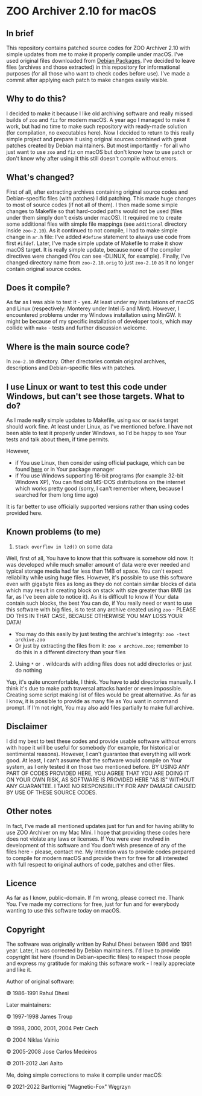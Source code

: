 # ZOO Archiver 2.10 for macOS

## In brief
This repository contains patched source codes for ZOO Archiver 2.10 with simple updates from me to make it properly compile under macOS.
I've used original files downloaded from [Debian Packages](https://packages.debian.org/source/stretch/zoo).
I've decided to leave files (archives and those extracted) in this repository for informational purposes (for all those who want to check codes before use).
I've made a commit after applying each patch to make changes easily visible.

## Why to do this?
I decided to make it because I like old archiving software and really missed builds of `zoo` and `fiz` for modern macOS.
A year ago I managed to make it work, but had no time to make such repository with ready-made solution (for compilation, no executables here).
Now I decided to return to this really simple project and prepare it using original sources combined with great patches created by Debian maintainers.
But most importantly - for all who just want to use `zoo` and `fiz` on macOS but don't know how to use `patch` or don't know why after using it this still doesn't compile without errors.

## What's changed?
First of all, after extracting archives containing original source codes and Debian-specific files (with patches) I did patching. This made huge changes to most of source codes (if not all of them).
I then made some simple changes to Makefile so that hard-coded paths would not be used (files under them simply don't exists under macOS). It required me to create some additional files with simple file mappings (see `additional` directory inside `zoo-2.10`).
As it continued to not compile, I had to make simple change in `ar.h` file: I've added `#define` statement to always use code from first `#ifdef`.
Later, I've made simple update of Makefile to make it show macOS target. It is really simple update, because none of the compiler directives were changed (You can see -DLINUX, for example).
Finally, I've changed directory name from `zoo-2.10.orig` to just `zoo-2.10` as it no longer contain original source codes.

## Does it compile?
As far as I was able to test it - yes. At least under my installations of macOS and Linux (respectively: Monterey under Intel i5 and Mint).
However, I encountered problems under my Windows installation using MinGW. It might be because of my specific installation of developer tools, which may collide with `make` - tests and further discussion welcome.

## Where is the main source code?
In `zoo-2.10` directory. Other directories contain original archives, descriptions and Debian-specific files with patches.

## I use Linux or want to test this code under Windows, but can't see those targets. What to do?
As I made really simple updates to Makefile, using `mac` or `mac64` target should work fine. At least under Linux, as I've mentioned before.
I have not been able to test it properly under Windows, so I'd be happy to see Your tests and talk about them, if time permits.

However,
- if You use Linux, then consider using official package, which can be found [here](https://packages.debian.org/stretch/zoo) or in Your package manager
- if You use Windows supporting 16-bit programs (for example 32-bit Windows XP), You can find old MS-DOS distributions on the internet which works pretty good (sorry, I can't remember where, because I searched for them long time ago) 

It is far better to use officially supported versions rather than using codes provided here.

## Known problems (to me)
1. `Stack overflow in lzd()` on some data

Well, first of all, You have to know that this software is somehow old now. It was developed while much smaller amount of data were ever needed and typical storage media had far less than 1MB of space.
You can't expect reliability while using huge files. However, it's possible to use this software even with gigabyte files as long as they do not contain similar blocks of data which may result in creating block on stack with size greater than 8MB (as far, as I've been able to notice it).
As it is difficult to know if Your data contain such blocks, the best You can do, if You really need or want to use this software with big files, is to test any archive created using `zoo` - PLEASE DO THIS IN THAT CASE, BECAUSE OTHERWISE YOU MAY LOSS YOUR DATA!

- You may do this easily by just testing the archive's integrity: `zoo -test archive.zoo`
- Or just by extracting the files from it: `zoo x archive.zoo`; remember to do this in a different directory than your files

2. Using `*` or `.` wildcards with adding files does not add directories or just do nothing

Yup, it's quite uncomfortable, I think. You have to add directories manually. I think it's due to make path traversal attacks harder or even impossible.
Creating some script making list of files would be great alternative. As far as I know, it is possible to provide as many file as You want in command prompt.
If I'm not right, You may also add files partially to make full archive.

## Disclaimer
I did my best to test these codes and provide usable software without errors with hope it will be useful for somebody (for example, for historical or sentimental reasons).
However, I can't guarantee that everything will work good. At least, I can't assume that the software would compile on Your system, as I only tested it on those two mentioned before.
BY USING ANY PART OF CODES PROVIDED HERE, YOU AGREE THAT YOU ARE DOING IT ON YOUR OWN RISK, AS SOFTWARE IS PROVIDED HERE "AS IS" WITHOUT ANY GUARANTEE. I TAKE NO RESPONSIBILITY FOR ANY DAMAGE CAUSED BY USE OF THESE SOURCE CODES.

## Other notes
In fact, I've made all mentioned updates just for fun and for having ability to use ZOO Archiver on my Mac Mini.
I hope that providing these codes here does not violate any laws or licenses.
If You were ever involved in development of this software and You don't wish presence of any of the files here - please, contact me.
My intention was to provide codes prepared to compile for modern macOS and provide them for free for all interested with full respect to original authors of code, patches and other files.

## Licence
As far as I know, public-domain. If I'm wrong, please correct me. Thank You.
I've made my corrections for free, just for fun and for everybody wanting to use this software today on macOS.

## Copyright
The software was originally written by Rahul Dhesi between 1986 and 1991 year. Later, it was corrected by Debian maintainers.
I'd love to provide copyright list here (found in Debian-specific files) to respect those people and express my gratitude for making this software work - I really appreciate and like it.

Author of original software:

&copy; 1986-1991 Rahul Dhesi

Later maintainers:

&copy; 1997-1998 James Troup

&copy; 1998, 2000, 2001, 2004 Petr Cech

&copy; 2004 Niklas Vainio

&copy; 2005-2008 Jose Carlos Medeiros

&copy; 2011-2012 Jari Aalto

Me, doing simple corrections to make it compile under macOS:

&copy; 2021-2022 Bartłomiej "Magnetic-Fox" Węgrzyn

